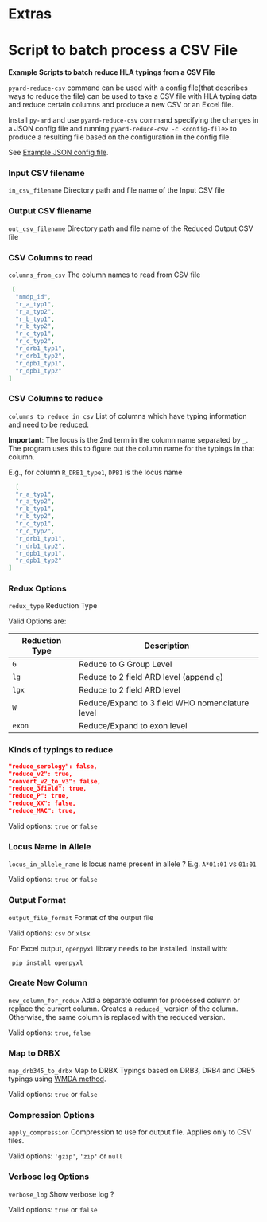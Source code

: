 # Extras

# Script to batch process a CSV File

**Example Scripts to batch reduce HLA typings from a CSV File**

`pyard-reduce-csv` command can be used with a config file(that describes ways to reduce the file) can be used to take a
CSV file with HLA typing data and reduce certain columns and produce a new CSV or an Excel file.

Install `py-ard` and use `pyard-reduce-csv` command specifying the changes in a JSON config file and
running `pyard-reduce-csv -c <config-file>` to produce a resulting file based on the configuration in the config file.

See [Example JSON config file](reduce_conf.json).

### Input CSV filename

`in_csv_filename` Directory path and file name of the Input CSV file

### Output CSV filename

`out_csv_filename` Directory path and file name of the Reduced Output CSV file

### CSV Columns to read

`columns_from_csv` The column names to read from CSV file

```json
 [
  "nmdp_id",
  "r_a_typ1",
  "r_a_typ2",
  "r_b_typ1",
  "r_b_typ2",
  "r_c_typ1",
  "r_c_typ2",
  "r_drb1_typ1",
  "r_drb1_typ2",
  "r_dpb1_typ1",
  "r_dpb1_typ2"
]
```

### CSV Columns to reduce

`columns_to_reduce_in_csv` List of columns which have typing information and need to be reduced.

**Important**: The locus is the 2nd term in the column name separated by `_`. The program uses this to figure out the
column name for the typings in that column.

E.g., for column `R_DRB1_type1`, `DPB1` is the locus name

```json
  [
  "r_a_typ1",
  "r_a_typ2",
  "r_b_typ1",
  "r_b_typ2",
  "r_c_typ1",
  "r_c_typ2",
  "r_drb1_typ1",
  "r_drb1_typ2",
  "r_dpb1_typ1",
  "r_dpb1_typ2"
]
```

### Redux Options

`redux_type` Reduction Type

Valid Options are:

| Reduction Type | Description                                     |
|----------------|-------------------------------------------------|
| `G`            | Reduce to G Group Level                         |
| `lg`           | Reduce to 2 field ARD level (append `g`)        |
| `lgx`          | Reduce to 2 field ARD level                     |
| `W`            | Reduce/Expand to 3 field WHO nomenclature level |
| `exon`         | Reduce/Expand to exon level                     |


### Kinds of typings to reduce

```json
"reduce_serology": false,
"reduce_v2": true,
"convert_v2_to_v3": false,
"reduce_3field": true,
"reduce_P": true,
"reduce_XX": false,
"reduce_MAC": true,
```
Valid options: `true` or `false`

### Locus Name in Allele

`locus_in_allele_name`
Is locus name present in allele ? E.g. `A*01:01` vs `01:01`

Valid options: `true` or `false`

### Output Format

`output_file_format` Format of the output file

Valid options: `csv` or `xlsx` 

For Excel output, `openpyxl` library needs to be installed. Install with:
```shell
 pip install openpyxl
```


### Create New Column

`new_column_for_redux` Add a separate column for processed column or replace the current column. Creates a `reduced_` version of the column. Otherwise, the same column is replaced with the reduced version. 

Valid options: `true`, `false`

### Map to DRBX

`map_drb345_to_drbx` Map to DRBX Typings based on DRB3, DRB4 and DRB5 typings using [WMDA method](https://www.nature.com/articles/1705672).

Valid options: `true` or `false`

### Compression Options

`apply_compression` Compression to use for output file. Applies only to CSV files.

Valid options: `'gzip'`, `'zip'` or `null`

### Verbose log Options

`verbose_log` Show verbose log ?

Valid options: `true` or `false`